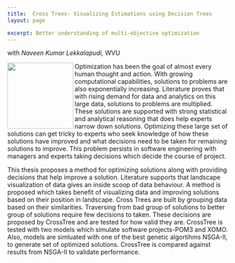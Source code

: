 ```yaml
---
title:  Cross Trees- Visualizing Estimations using Decision Trees
layout: page

excerpt: Better understanding of multi-objective optimization
---
```


with _Naveen Kumar Lekkalapudi,_ WVU

<img align=left width=150
     src="{{site.url}}/img/xtrees2Cloud.png">
Optimization has been the goal of almost every human
thought and action. With growing computational
capabilities, solutions to problems are also
exponentially increasing. Literature proves that
with rising demand for data and analytics on this
large data, solutions to problems are
multiplied. These solutions are supported with
strong statistical and analytical reasoning that
does help experts narrow down solutions. Optimizing
these large set of solutions can get tricky to
experts who seek knowledge of how these solutions
have improved and what decisions need to be taken
for remaining solutions to improve. This problem
persists in software engineering with managers and
experts taking decisions which decide the course of
project.

This thesis proposes a method for optimizing
solutions along with providing decisions that help
improve a solution. Literature supports that
landscape visualization of data gives an inside
scoop of data behaviour. A method is proposed which
takes benefit of visualizing data and improving
solutions based on their position in
landscape. Cross Trees are built by grouping data
based on their similarities. Traversing from bad
group of solutions to better group of solutions
require few decisions to taken. These decisions are
proposed by CrossTree and are tested for how valid
they are. CrossTree is tested with two models which
simulate software projects-POM3 and XOMO.  Also,
models are simluated with one of the best genetic
algortihms NSGA-II, to generate set of optimized
solutions. CrossTree is compared against results
from NSGA-II to validate performance.

